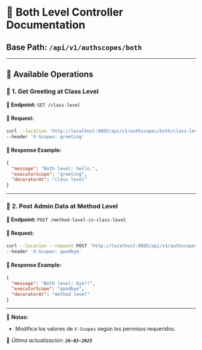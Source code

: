 # 📌 Both Level Controller Documentation

## **Base Path:** `/api/v1/authscopes/both`

---

## 📝 **Available Operations**

### 🚀 **1. Get Greeting at Class Level**

**📌 Endpoint:** `GET /class-level`

#### 🔹 **Request:**

```bash
curl --location 'http://localhost:8085/api/v1/authscopes/both/class-level' \
--header 'X-Scopes: greeting'
```

#### 🔹 **Response Example:**

```json
{
  "message": "Both level: hello.",
  "executorScope": "greeting",
  "decoratorAt": "class level"
}
```

---

### 🚀 **2. Post Admin Data at Method Level**

**📌 Endpoint:** `POST /method-level-in-class-level`

#### 🔹 **Request:**

```bash
curl --location --request POST 'http://localhost:8085/api/v1/authscopes/both/method-level-in-class-level' \
--header 'X-Scopes: goodbye'
```

#### 🔹 **Response Example:**

```json
{
  "message": "Both level: bye!!",
  "executorScope": "goodbye",
  "decoratorAt": "method level"
}
```

---

📌 **Notas:**
- Modifica los valores de `X-Scopes` según los permisos requeridos.

📩 *Última actualización: **`26-03-2025`***

